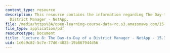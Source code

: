 ```yaml
---
content_type: resource
description: This resource contains the information regarding The Day-to-Day of a
  District Manager - NetApp.
file: /media/https%3A/open-learning-course-data-rc.s3.amazonaws.com/15-387-entrepreneurial-sales-spring-2015/1c6c9c825c7e77d6402519b867944d56_MIT15_387S15_Lecture8.pdf
file_type: application/pdf
resourcetype: Document
title: 'Lecture 8: The Day-to-Day of a District Manager - NetApp - 15.387 Spring 2015'
uid: 1c6c9c82-5c7e-77d6-4025-19b867944d56
---
```

